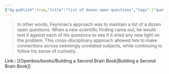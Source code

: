 ```yaml
---
{"dg-publish":true,"title":"list of dozen open questions","tags":["quotes"],"date":"2023-01-28T22:59:19+04:00","modified_at":"2023-06-09T16:33:49+03:00","alias":"list of dozen open questions","dg-path":"/quotes/202301282259.md","permalink":"/quotes/202301282259/","dgPassFrontmatter":true}
---
```



> In other words, Feynman’s approach was to maintain a list of a dozen open questions. When a new scientific finding came out, he would test it against each of his questions to see if it shed any new light on the problem. This cross-disciplinary approach allowed him to make connections across seemingly unrelated subjects, while continuing to follow his sense of curiosity.

Link:: [[Openbox/books/Building a Second Brain Book\|Building a Second Brain Book]]
